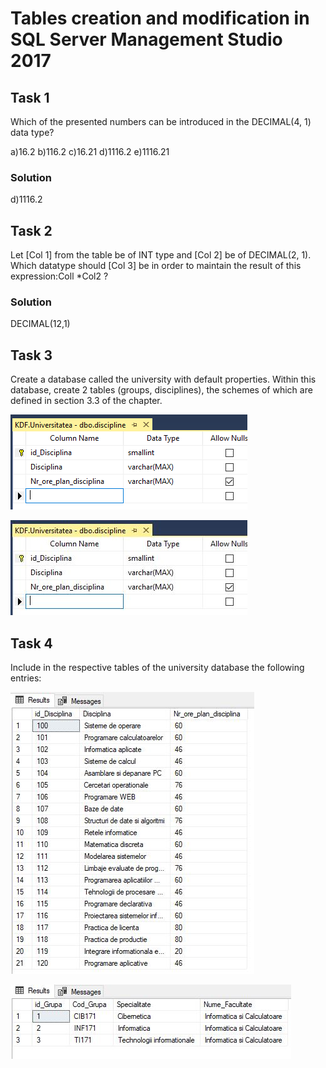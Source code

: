 # Tables creation and modification in SQL Server Management Studio 2017
## Task 1
Which of the presented numbers can be introduced in the DECIMAL(4, 1) data type?

a)16.2 b)116.2 c)16.21 d)1116.2 e)1116.21

### Solution
d)1116.2

## Task 2
Let [Col 1] from the table be of INT type and [Col 2] be of DECIMAL(2, 1). Which datatype should [Col 3] be in order to maintain the result of this expression:Coll *Col2 ?
### Solution
DECIMAL(12,1)

## Task 3
Create a database called the university with default properties. Within this database, create 2 tables (groups, disciplines), the schemes of which are defined in section 3.3 of the chapter.

![image](https://github.com/FluffyK/BDC_LABS/blob/master/image.png)

![image](https://github.com/FluffyK/BDC_LABS/blob/master/discipline.JPG)

## Task 4
Include in the respective tables of the university database the following entries:

![image](https://github.com/FluffyK/BDC_LABS/blob/master/4_1.png)

![image](https://github.com/FluffyK/BDC_LABS/blob/master/4_2.png)
